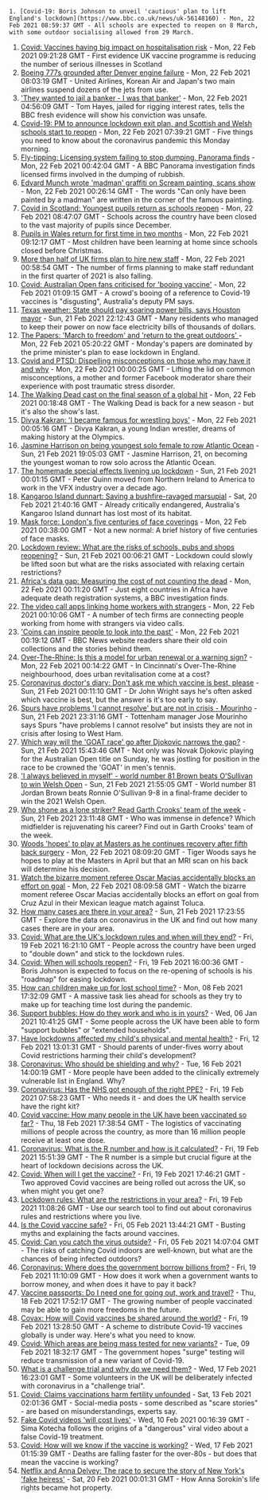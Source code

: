 
    1. [Covid-19: Boris Johnson to unveil 'cautious' plan to lift England's lockdown](https://www.bbc.co.uk/news/uk-56148160) - Mon, 22 Feb 2021 08:59:37 GMT - All schools are expected to reopen on 8 March, with some outdoor socialising allowed from 29 March.
1. [Covid: Vaccines having big impact on hospitalisation risk](https://www.bbc.co.uk/news/health-56153600) - Mon, 22 Feb 2021 09:21:28 GMT - First evidence UK vaccine programme is reducing the number of serious illnesses in Scotland
1. [Boeing 777s grounded after Denver engine failure](https://www.bbc.co.uk/news/world-us-canada-56149894) - Mon, 22 Feb 2021 08:03:19 GMT - United Airlines, Korean Air and Japan's two main airlines suspend dozens of the jets from use.
1. ['They wanted to jail a banker - I was that banker'](https://www.bbc.co.uk/news/business-56088419) - Mon, 22 Feb 2021 04:56:09 GMT - Tom Hayes, jailed for rigging interest rates, tells the BBC fresh evidence will show his conviction was unsafe.
1. [Covid-19: PM to announce lockdown exit plan, and Scottish and Welsh schools start to reopen](https://www.bbc.co.uk/news/uk-56151245) - Mon, 22 Feb 2021 07:39:21 GMT - Five things you need to know about the coronavirus pandemic this Monday morning.
1. [Fly-tipping: Licensing system failing to stop dumping, Panorama finds](https://www.bbc.co.uk/news/uk-56128314) - Mon, 22 Feb 2021 00:42:04 GMT - A BBC Panorama investigation finds licensed firms involved in the dumping of rubbish.
1. [Edvard Munch wrote 'madman' graffiti on Scream painting, scans show](https://www.bbc.co.uk/news/entertainment-arts-56127530) - Mon, 22 Feb 2021 00:26:14 GMT - The words "Can only have been painted by a madman" are written in the corner of the famous painting.
1. [Covid in Scotland: Youngest pupils return as schools reopen](https://www.bbc.co.uk/news/uk-scotland-56152201) - Mon, 22 Feb 2021 08:47:07 GMT - Schools across the country have been closed to the vast majority of pupils since December.
1. [Pupils in Wales return for first time in two months](https://www.bbc.co.uk/news/uk-wales-56131719) - Mon, 22 Feb 2021 09:12:17 GMT - Most children have been learning at home since schools closed before Christmas.
1. [More than half of UK firms plan to hire new staff](https://www.bbc.co.uk/news/business-56149661) - Mon, 22 Feb 2021 00:58:54 GMT - The number of firms planning to make staff redundant in the first quarter of 2021 is also falling.
1. [Covid: Australian Open fans criticised for 'booing vaccine'](https://www.bbc.co.uk/news/world-australia-56150021) - Mon, 22 Feb 2021 01:09:15 GMT - A crowd's booing of a reference to Covid-19 vaccines is "disgusting", Australia's deputy PM says.
1. [Texas weather: State should pay soaring power bills, says Houston mayor](https://www.bbc.co.uk/news/world-us-canada-56147311) - Sun, 21 Feb 2021 22:12:43 GMT - Many residents who managed to keep their power on now face electricity bills of thousands of dollars.
1. [The Papers: 'March to freedom' and 'return to the great outdoors' ](https://www.bbc.co.uk/news/blogs-the-papers-56149781) - Mon, 22 Feb 2021 05:20:22 GMT - Monday's papers are dominated by the prime minister's plan to ease lockdown in England.
1. [Covid and PTSD: Dispelling misconceptions on those who may have it and why](https://www.bbc.co.uk/news/health-56132395) - Mon, 22 Feb 2021 00:00:25 GMT - Lifting the lid on common misconceptions, a mother and former Facebook moderator share their experience with post traumatic stress disorder.
1. [The Walking Dead cast on the final season of a global hit](https://www.bbc.co.uk/news/newsbeat-56128639) - Mon, 22 Feb 2021 00:18:48 GMT - The Walking Dead is back for a new season - but it's also the show's last.
1. [Divya Kakran: 'I became famous for wrestling boys'](https://www.bbc.co.uk/news/world-asia-india-56094394) - Mon, 22 Feb 2021 00:05:16 GMT - Divya Kakran, a young Indian wrestler, dreams of making history at the Olympics.
1. [Jasmine Harrison on being youngest solo female to row Atlantic Ocean](https://www.bbc.co.uk/news/uk-56145957) - Sun, 21 Feb 2021 19:05:03 GMT - Jasmine Harrison, 21, on becoming the youngest woman to row solo across the Atlantic Ocean.
1. [The homemade special effects livening up lockdown](https://www.bbc.co.uk/news/uk-northern-ireland-56119823) - Sun, 21 Feb 2021 00:01:15 GMT - Peter Quinn moved from Northern Ireland to America to work in the VFX industry over a decade ago.
1. [Kangaroo Island dunnart: Saving a bushfire-ravaged marsupial](https://www.bbc.co.uk/news/world-australia-56107868) - Sat, 20 Feb 2021 21:40:16 GMT - Already critically endangered, Australia's Kangaroo Island dunnart has lost most of its habitat.
1. [Mask force: London's five centuries of face coverings](https://www.bbc.co.uk/news/uk-england-london-56085529) - Mon, 22 Feb 2021 00:38:00 GMT - Not a new normal: A brief history of five centuries of face masks.
1. [Lockdown review: What are the risks of schools, pubs and shops reopening?](https://www.bbc.co.uk/news/56102610) - Sun, 21 Feb 2021 00:06:21 GMT - Lockdown could slowly be lifted soon but what are the risks associated with relaxing certain restrictions?
1. [Africa's data gap: Measuring the cost of not counting the dead](https://www.bbc.co.uk/news/world-africa-55674139) - Mon, 22 Feb 2021 00:11:20 GMT - Just eight countries in Africa have adequate death registration systems, a BBC investigation finds.
1. [The video call apps linking home workers with strangers](https://www.bbc.co.uk/news/business-56083631) - Mon, 22 Feb 2021 00:10:06 GMT - A number of tech firms are connecting people working from home with strangers via video calls.
1. ['Coins can inspire people to look into the past'](https://www.bbc.co.uk/news/business-56129977) - Mon, 22 Feb 2021 00:19:12 GMT - BBC News website readers share their old coin collections and the stories behind them.
1. [Over-The-Rhine: Is this a model for urban renewal or a warning sign?](https://www.bbc.co.uk/news/world-us-canada-56048812) - Mon, 22 Feb 2021 00:14:22 GMT - In Cincinnati's Over-The-Rhine neighbourhood, does urban revitalisation come at a cost?
1. [Coronavirus doctor's diary: Don't ask me which vaccine is best, please](https://www.bbc.co.uk/news/health-56132291) - Sun, 21 Feb 2021 00:11:10 GMT - Dr John Wright says he's often asked which vaccine is best, but the answer is it's too early to say.
1. [Spurs have problems 'I cannot resolve' but are not in crisis - Mourinho](https://www.bbc.co.uk/sport/football/56148274) - Sun, 21 Feb 2021 23:31:16 GMT - Tottenham manager Jose Mourinho says Spurs "have problems I cannot resolve" but insists they are not in crisis after losing to West Ham.
1. [Which way will the 'GOAT race' go after Djokovic narrows the gap?](https://www.bbc.co.uk/sport/tennis/56146799) - Sun, 21 Feb 2021 15:43:46 GMT - Not only was Novak Djokovic playing for the Australian Open title on Sunday, he was jostling for position in the race to be crowned the 'GOAT' in men's tennis.
1. ['I always believed in myself' - world number 81 Brown beats O'Sullivan to win Welsh Open](https://www.bbc.co.uk/sport/snooker/56142654) - Sun, 21 Feb 2021 21:55:05 GMT - World number 81 Jordan Brown beats Ronnie O'Sullivan 9-8 in a final-frame decider to win the 2021 Welsh Open.
1. [Who shone as a lone striker? Read Garth Crooks' team of the week](https://www.bbc.co.uk/sport/football/56148189) - Sun, 21 Feb 2021 23:11:48 GMT - Who was immense in defence? Which midfielder is rejuvenating his career? Find out in Garth Crooks' team of the week.
1. [Woods 'hopes' to play at Masters as he continues recovery after fifth back surgery](https://www.bbc.co.uk/sport/golf/56151885) - Mon, 22 Feb 2021 08:09:20 GMT - Tiger Woods says he hopes to play at the Masters in April but that an MRI scan on his back will determine his decision.
1. [Watch the bizarre moment referee Oscar Macias accidentally blocks an effort on goal](https://www.bbc.co.uk/sport/av/football/56150465) - Mon, 22 Feb 2021 08:09:58 GMT - Watch the bizarre moment referee Oscar Macias accidentally blocks an effort on goal from Cruz Azul in their Mexican league match against Toluca.
1. [How many cases are there in your area?](https://www.bbc.co.uk/news/uk-51768274) - Sun, 21 Feb 2021 17:23:55 GMT - Explore the data on coronavirus in the UK and find out how many cases there are in your area.
1. [Covid: What are the UK's lockdown rules and when will they end?](https://www.bbc.co.uk/news/explainers-52530518) - Fri, 19 Feb 2021 16:21:10 GMT - People across the country have been urged to "double down" and stick to the lockdown rules.
1. [Covid: When will schools reopen?](https://www.bbc.co.uk/news/education-51643556) - Fri, 19 Feb 2021 16:00:36 GMT - Boris Johnson is expected to focus on the re-opening of schools is his "roadmap" for easing lockdown.
1. [How can children make up for lost school time?](https://www.bbc.co.uk/news/explainers-55938837) - Mon, 08 Feb 2021 17:32:09 GMT - A massive task lies ahead for schools as they try to make up for teaching time lost during the pandemic.
1. [Support bubbles: How do they work and who is in yours?](https://www.bbc.co.uk/news/health-52637354) - Wed, 06 Jan 2021 10:41:25 GMT - Some people across the UK have been able to form "support bubbles" or "extended households".
1. [Have lockdowns affected my child's physical and mental health?](https://www.bbc.co.uk/news/explainers-55936928) - Fri, 12 Feb 2021 13:01:31 GMT - Should parents of under-fives worry about Covid restrictions harming their child's development?
1. [Coronavirus: Who should be shielding and why?](https://www.bbc.co.uk/news/health-51997151) - Tue, 16 Feb 2021 14:00:19 GMT - More people have been added to the clinically extremely vulnerable list in England. Why?
1. [Coronavirus: Has the NHS got enough of the right PPE?](https://www.bbc.co.uk/news/health-52254745) - Fri, 19 Feb 2021 07:58:23 GMT - Who needs it - and does the UK health service have the right kit?
1. [Covid vaccine: How many people in the UK have been vaccinated so far?](https://www.bbc.co.uk/news/health-55274833) - Thu, 18 Feb 2021 17:38:54 GMT - The logistics of vaccinating millions of people across the country, as more than 16 million people receive at least one dose.
1. [Coronavirus: What is the R number and how is it calculated?](https://www.bbc.co.uk/news/health-52473523) - Fri, 19 Feb 2021 15:51:39 GMT - The R number is a simple but crucial figure at the heart of lockdown decisions across the UK.
1. [Covid: When will I get the vaccine?](https://www.bbc.co.uk/news/health-55045639) - Fri, 19 Feb 2021 17:46:21 GMT - Two approved Covid vaccines are being rolled out across the UK, so when might you get one?
1. [Lockdown rules: What are the restrictions in your area?](https://www.bbc.co.uk/news/uk-54373904) - Fri, 19 Feb 2021 11:08:26 GMT - Use our search tool to find out about coronavirus rules and restrictions where you live.
1. [Is the Covid vaccine safe?](https://www.bbc.co.uk/news/health-55056016) - Fri, 05 Feb 2021 13:44:21 GMT - Busting myths and explaining the facts around vaccines.
1. [Covid: Can you catch the virus outside?](https://www.bbc.co.uk/news/explainers-55680305) - Fri, 05 Feb 2021 14:07:04 GMT - The risks of catching Covid indoors are well-known, but what are the chances of being infected outdoors?
1. [Coronavirus: Where does the government borrow billions from?](https://www.bbc.co.uk/news/business-50504151) - Fri, 19 Feb 2021 11:10:09 GMT - How does it work when a government wants to borrow money, and when does it have to pay it back?
1. [Vaccine passports: Do I need one for going out, work and travel?](https://www.bbc.co.uk/news/explainers-55718553) - Thu, 18 Feb 2021 17:52:17 GMT - The growing number of people vaccinated may be able to gain more freedoms in the future.
1. [Covax: How will Covid vaccines be shared around the world?](https://www.bbc.co.uk/news/world-55795297) - Fri, 19 Feb 2021 13:28:50 GMT - A scheme to distribute Covid-19 vaccines globally is under way. Here's what you need to know.
1. [Covid: Which areas are being mass tested for new variants?](https://www.bbc.co.uk/news/explainers-54872039) - Tue, 09 Feb 2021 18:32:17 GMT - The government hopes "surge" testing will reduce transmission of a new variant of Covid-19.
1. [What is a challenge trial and why do we need them?](https://www.bbc.co.uk/news/health-56098344) - Wed, 17 Feb 2021 16:23:01 GMT - Some volunteers in the UK will be deliberately infected with coronavirus in a "challenge trial".
1. [Covid: Claims vaccinations harm fertility unfounded](https://www.bbc.co.uk/news/health-56012529) - Sat, 13 Feb 2021 02:01:36 GMT - Social-media posts - some described as "scare stories" - are based on misunderstandings, experts say.
1. [Fake Covid videos 'will cost lives'](https://www.bbc.co.uk/news/health-55994597) - Wed, 10 Feb 2021 00:16:39 GMT - Sima Kotecha follows the origins of a "dangerous" viral video about a false Covid-19 treatment.
1. [Covid: How will we know if the vaccine is working?](https://www.bbc.co.uk/news/health-56072684) - Wed, 17 Feb 2021 01:15:39 GMT - Deaths are falling faster for the over-80s - but does that mean the vaccine is working?
1. [Netflix and Anna Delvey: The race to secure the story of New York's 'fake heiress'](https://www.bbc.co.uk/news/world-us-canada-56113478) - Sat, 20 Feb 2021 00:01:31 GMT - How Anna Sorokin's life rights became hot property.

